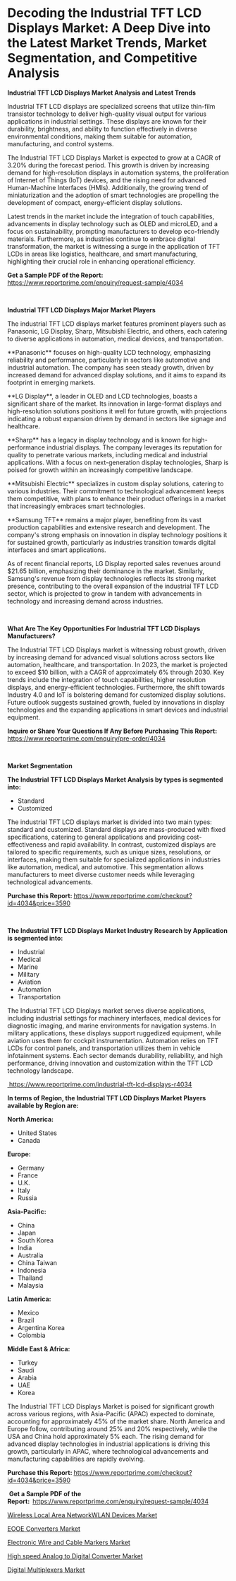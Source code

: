 <p><h1>Decoding the Industrial TFT LCD Displays Market: A Deep Dive into the Latest Market Trends, Market Segmentation, and Competitive Analysis</h1></p><p><strong>Industrial TFT LCD Displays Market Analysis and Latest Trends</strong></p>
<p><p>Industrial TFT LCD displays are specialized screens that utilize thin-film transistor technology to deliver high-quality visual output for various applications in industrial settings. These displays are known for their durability, brightness, and ability to function effectively in diverse environmental conditions, making them suitable for automation, manufacturing, and control systems.</p><p>The Industrial TFT LCD Displays Market is expected to grow at a CAGR of 3.20% during the forecast period. This growth is driven by increasing demand for high-resolution displays in automation systems, the proliferation of Internet of Things (IoT) devices, and the rising need for advanced Human-Machine Interfaces (HMIs). Additionally, the growing trend of miniaturization and the adoption of smart technologies are propelling the development of compact, energy-efficient display solutions.</p><p>Latest trends in the market include the integration of touch capabilities, advancements in display technology such as OLED and microLED, and a focus on sustainability, prompting manufacturers to develop eco-friendly materials. Furthermore, as industries continue to embrace digital transformation, the market is witnessing a surge in the application of TFT LCDs in areas like logistics, healthcare, and smart manufacturing, highlighting their crucial role in enhancing operational efficiency.</p></p>
<p><strong>Get a Sample PDF of the Report:&nbsp;</strong> <a href="https://www.reportprime.com/enquiry/request-sample/4034?utm_campaign=1170&utm_medium=2&utm_source=Github&utm_content=ia&utm_term=18032025&utm_id=industrial-tft-lcd-displays">https://www.reportprime.com/enquiry/request-sample/4034</a></p>
<p>&nbsp;</p>
<p><strong>Industrial TFT LCD Displays Major Market Players</strong></p>
<p><p>The industrial TFT LCD displays market features prominent players such as Panasonic, LG Display, Sharp, Mitsubishi Electric, and others, each catering to diverse applications in automation, medical devices, and transportation. </p><p>**Panasonic** focuses on high-quality LCD technology, emphasizing reliability and performance, particularly in sectors like automotive and industrial automation. The company has seen steady growth, driven by increased demand for advanced display solutions, and it aims to expand its footprint in emerging markets.</p><p>**LG Display**, a leader in OLED and LCD technologies, boasts a significant share of the market. Its innovation in large-format displays and high-resolution solutions positions it well for future growth, with projections indicating a robust expansion driven by demand in sectors like signage and healthcare.</p><p>**Sharp** has a legacy in display technology and is known for high-performance industrial displays. The company leverages its reputation for quality to penetrate various markets, including medical and industrial applications. With a focus on next-generation display technologies, Sharp is poised for growth within an increasingly competitive landscape.</p><p>**Mitsubishi Electric** specializes in custom display solutions, catering to various industries. Their commitment to technological advancement keeps them competitive, with plans to enhance their product offerings in a market that increasingly embraces smart technologies.</p><p>**Samsung TFT** remains a major player, benefiting from its vast production capabilities and extensive research and development. The company's strong emphasis on innovation in display technology positions it for sustained growth, particularly as industries transition towards digital interfaces and smart applications.</p><p>As of recent financial reports, LG Display reported sales revenues around $21.65 billion, emphasizing their dominance in the market. Similarly, Samsung's revenue from display technologies reflects its strong market presence, contributing to the overall expansion of the industrial TFT LCD sector, which is projected to grow in tandem with advancements in technology and increasing demand across industries.</p></p>
<p>&nbsp;</p>
<p><strong>What Are The Key Opportunities For Industrial TFT LCD Displays Manufacturers?</strong></p>
<p><p>The Industrial TFT LCD Displays market is witnessing robust growth, driven by increasing demand for advanced visual solutions across sectors like automation, healthcare, and transportation. In 2023, the market is projected to exceed $10 billion, with a CAGR of approximately 6% through 2030. Key trends include the integration of touch capabilities, higher resolution displays, and energy-efficient technologies. Furthermore, the shift towards Industry 4.0 and IoT is bolstering demand for customized display solutions. Future outlook suggests sustained growth, fueled by innovations in display technologies and the expanding applications in smart devices and industrial equipment.</p></p>
<p><strong>Inquire or Share Your Questions If Any Before Purchasing This Report:</strong> <a href="https://www.reportprime.com/enquiry/pre-order/4034?utm_campaign=1170&utm_medium=2&utm_source=Github&utm_content=ia&utm_term=18032025&utm_id=industrial-tft-lcd-displays">https://www.reportprime.com/enquiry/pre-order/4034</a></p>
<p>&nbsp;</p>
<p><strong>Market Segmentation</strong></p>
<p><strong>The Industrial TFT LCD Displays Market Analysis by types is segmented into:</strong></p>
<p><ul><li>Standard</li><li>Customized</li></ul></p>
<p><p>The industrial TFT LCD displays market is divided into two main types: standard and customized. Standard displays are mass-produced with fixed specifications, catering to general applications and providing cost-effectiveness and rapid availability. In contrast, customized displays are tailored to specific requirements, such as unique sizes, resolutions, or interfaces, making them suitable for specialized applications in industries like automation, medical, and automotive. This segmentation allows manufacturers to meet diverse customer needs while leveraging technological advancements.</p></p>
<p><strong>Purchase this Report:&nbsp;</strong><a href="https://www.reportprime.com/checkout?id=4034&price=3590&utm_campaign=1170&utm_medium=2&utm_source=Github&utm_content=ia&utm_term=18032025&utm_id=industrial-tft-lcd-displays">https://www.reportprime.com/checkout?id=4034&price=3590</a></p>
<p>&nbsp;</p>
<p><strong>The Industrial TFT LCD Displays Market Industry Research by Application is segmented into:</strong></p>
<p><ul><li>Industrial</li><li>Medical</li><li>Marine</li><li>Military</li><li>Aviation</li><li>Automation</li><li>Transportation</li></ul></p>
<p><p>The Industrial TFT LCD Displays market serves diverse applications, including industrial settings for machinery interfaces, medical devices for diagnostic imaging, and marine environments for navigation systems. In military applications, these displays support ruggedized equipment, while aviation uses them for cockpit instrumentation. Automation relies on TFT LCDs for control panels, and transportation utilizes them in vehicle infotainment systems. Each sector demands durability, reliability, and high performance, driving innovation and customization within the TFT LCD technology landscape.</p></p>
<p><a href="https://www.reportprime.com/industrial-tft-lcd-displays-r4034?utm_campaign=1170&utm_medium=2&utm_source=Github&utm_content=ia&utm_term=18032025&utm_id=industrial-tft-lcd-displays">&nbsp;https://www.reportprime.com/industrial-tft-lcd-displays-r4034</a></p>
<p><strong>In terms of Region, the Industrial TFT LCD Displays Market Players available by Region are:</strong></p>
<p>
    <p> <strong> North America: </strong>
        <ul>
            <li>United States</li>
            <li>Canada</li>
        </ul>
        </p> 
    <p> <strong> Europe: </strong>
        <ul>
            <li>Germany</li>
            <li>France</li>
            <li>U.K.</li>
            <li>Italy</li>
            <li>Russia</li>
        </ul>
        </p> 
    <p> <strong> Asia-Pacific: </strong>
        <ul>
            <li>China</li>
            <li>Japan</li>
            <li>South Korea</li>
            <li>India</li>
            <li>Australia</li>
            <li>China Taiwan</li>
            <li>Indonesia</li>
            <li>Thailand</li>
            <li>Malaysia</li>
        </ul>
        </p> 
    <p> <strong> Latin America: </strong>
        <ul>
            <li>Mexico</li>
            <li>Brazil</li>
            <li>Argentina Korea</li>
            <li>Colombia</li>
        </ul>
        </p> 
    <p> <strong> Middle East & Africa: </strong>
        <ul>
            <li>Turkey</li>
            <li>Saudi</li>
            <li>Arabia</li>
            <li>UAE</li>
            <li>Korea</li>
        </ul>
    </p>
    </p>
<p><p>The Industrial TFT LCD Displays Market is poised for significant growth across various regions, with Asia-Pacific (APAC) expected to dominate, accounting for approximately 45% of the market share. North America and Europe follow, contributing around 25% and 20% respectively, while the USA and China hold approximately 5% each. The rising demand for advanced display technologies in industrial applications is driving this growth, particularly in APAC, where technological advancements and manufacturing capabilities are rapidly evolving.</p></p>
<p><strong>Purchase this Report: </strong><a href="https://www.reportprime.com/checkout?id=4034&price=3590&utm_campaign=1170&utm_medium=2&utm_source=Github&utm_content=ia&utm_term=18032025&utm_id=industrial-tft-lcd-displays">https://www.reportprime.com/checkout?id=4034&price=3590</a></p>
<p>&nbsp;<strong>Get a Sample PDF of the Report:&nbsp;&nbsp;</strong><a href="https://www.reportprime.com/enquiry/request-sample/4034?utm_campaign=1170&utm_medium=2&utm_source=Github&utm_content=ia&utm_term=18032025&utm_id=industrial-tft-lcd-displays">https://www.reportprime.com/enquiry/request-sample/4034</a></p>
<p><strong></strong></p>
<p><p><a href="https://github.com/gilerzelko7a/Market-Research-Report-List-1/blob/main/wireless-local-area-networkwlan-devices-market.md?utm_campaign=1170&utm_medium=2&utm_source=Github&utm_content=ia&utm_term=18032025&utm_id=industrial-tft-lcd-displays">Wireless Local Area NetworkWLAN Devices Market</a></p><p><a href="https://github.com/sentoljinqiu/Market-Research-Report-List-1/blob/main/eooe-converters-market.md?utm_campaign=1170&utm_medium=2&utm_source=Github&utm_content=ia&utm_term=18032025&utm_id=industrial-tft-lcd-displays">EOOE Converters Market</a></p><p><a href="https://github.com/vandelmanize/Market-Research-Report-List-1/blob/main/electronic-wire-and-cable-markers-market.md?utm_campaign=1170&utm_medium=2&utm_source=Github&utm_content=ia&utm_term=18032025&utm_id=industrial-tft-lcd-displays">Electronic Wire and Cable Markers Market</a></p><p><a href="https://github.com/kecixayaab/Market-Research-Report-List-1/blob/main/high-speed-analog-to-digital-converter-market.md?utm_campaign=1170&utm_medium=2&utm_source=Github&utm_content=ia&utm_term=18032025&utm_id=industrial-tft-lcd-displays">High speed Analog to Digital Converter Market</a></p><p><a href="https://github.com/saribuissawi/Market-Research-Report-List-1/blob/main/digital-multiplexers-market.md?utm_campaign=1170&utm_medium=2&utm_source=Github&utm_content=ia&utm_term=18032025&utm_id=industrial-tft-lcd-displays">Digital Multiplexers Market</a></p></p>